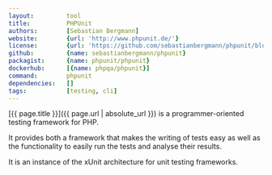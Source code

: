 ```yaml
---
layout:         tool
title:          PHPUnit
authors:        [Sebastian Bergmann]
website:        {url: 'http://www.phpunit.de/'}
license:        {url: 'https://github.com/sebastianbergmann/phpunit/blob/master/LICENSE', label: 'BSD 3-clause "New" or "Revised" License'}
github:         {name: sebastianbergmann/phpunit}
packagist:      {name: phpunit/phpunit}               
dockerhub:      [{name: phpqa/phpunit}]     
command:        phpunit
dependencies:   []
tags:           [testing, cli] 
---
```


[{{ page.title }}]({{ page.url | absolute_url }}) is a programmer-oriented testing framework for PHP.
 
<!--more--> 

It provides both a framework that makes the writing of tests easy
as well as the functionality to easily run the tests and analyse their results.

It is an instance of the xUnit architecture for unit testing frameworks.
